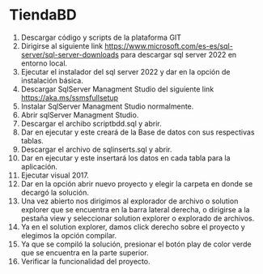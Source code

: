 # TiendaBD

1. Descargar código y scripts de la plataforma GIT
2. Dirigirse al siguiente link https://www.microsoft.com/es-es/sql-server/sql-server-downloads para descargar sql server 2022 en entorno local.
3. Ejecutar el instalador del sql server 2022 y dar en la opción de instalación básica.
4. Descargar SqlServer Managment Studio del siguiente link https://aka.ms/ssmsfullsetup
5. Instalar SqlServer Managment Studio normalmente.
6. Abrir sqlServer Managment Studio.
7. Descargar el archibo scriptbdd.sql y abrir.
8. Dar en ejecutar y este creará de la Base de datos con sus respectivas tablas.
9. Descargar el archivo de sqlinserts.sql y abrir.
10. Dar en ejecutar y este insertará los datos en cada tabla para la aplicación.
11. Ejecutar visual 2017.
12. Dar en la opción abrir nuevo proyecto y elegir la carpeta en donde se decargó la solución.
13. Una vez abierto nos dirigimos al explorador de archivo o solution explorer que se encuentra en la barra lateral derecha, o dirigirse a la pestaña view y seleccionar solution explorer o explorado de archivos.
14. Ya en el solution explorer, damos click derecho sobre el proyecto y elegimos la opción compilar.
15. Ya que se compiló la solución, presionar el botón play de color verde que se encuentra en la parte superior.
16. Verificar la funcionalidad del proyecto.

